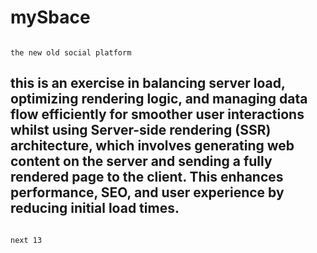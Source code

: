 # mySbace

```

the new old social platform

```

## this is an exercise in balancing server load, optimizing rendering logic, and managing data flow efficiently for smoother user interactions whilst using Server-side rendering (SSR) architecture, which involves generating web content on the server and sending a fully rendered page to the client. This enhances performance, SEO, and user experience by reducing initial load times.

```

next 13

```
